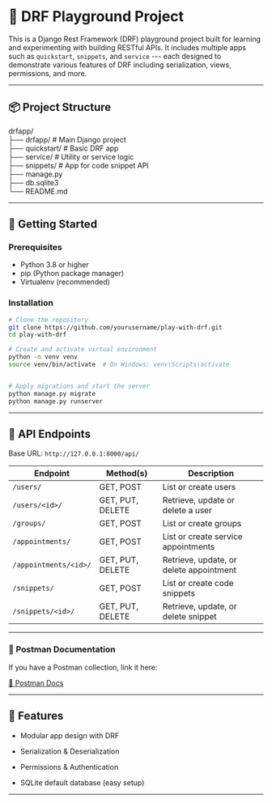 # 🧪 DRF Playground Project

This is a Django Rest Framework (DRF) playground project built for learning and experimenting with building RESTful APIs.
It includes multiple apps such as `quickstart`, `snippets`, and `service` --- each designed to demonstrate various features of DRF including serialization, views, permissions, and more.

-----

## 📦 Project Structure

drfapp/\
├── drfapp/ # Main Django project\
├── quickstart/ # Basic DRF app\
├── service/ # Utility or service logic\
├── snippets/ # App for code snippet API\
├── manage.py\
├── db.sqlite3\
└── README.md

---

## 🚀 Getting Started

### Prerequisites

- Python 3.8 or higher
- pip (Python package manager)
- Virtualenv (recommended)

### Installation

```bash
# Clone the repository
git clone https://github.com/yourusername/play-with-drf.git
cd play-with-drf

# Create and activate virtual environment
python -m venv venv
source venv/bin/activate  # On Windows: venv\Scripts\activate


# Apply migrations and start the server
python manage.py migrate
python manage.py runserver

```

---
🔗 API Endpoints
----------------

Base URL: `http://127.0.0.1:8000/api/`

| Endpoint | Method(s) | Description |
| --- | --- | --- |
| `/users/` | GET, POST | List or create users |
| `/users/<id>/` | GET, PUT, DELETE | Retrieve, update or delete a user |
| `/groups/` | GET, POST | List or create groups |
| `/appointments/` | GET, POST | List or create service appointments |
| `/appointments/<id>/` | GET, PUT, DELETE | Retrieve, update, or delete appointment |
| `/snippets/` | GET, POST | List or create code snippets |
| `/snippets/<id>/` | GET, PUT, DELETE | Retrieve, update, or delete snippet |

* * * * *

### 📎 Postman Documentation

If you have a Postman collection, link it here:

[🔗 Postman Docs](https://www.postman.com/your-postman-link)

* * * * *

🧠 Features
-----------

-   Modular app design with DRF

-   Serialization & Deserialization

-   Permissions & Authentication

-   SQLite default database (easy setup)

* * * * *
